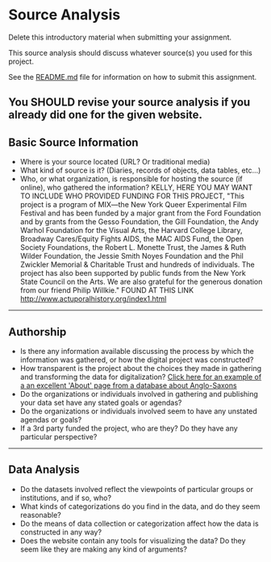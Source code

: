 # Source Analysis

Delete this introductory material when submitting your assignment.

This source analysis should discuss whatever source(s) you used for this project.

See the [README.md](README.md) file for information on how to submit this assignment.

**You SHOULD revise your source analysis if you already did one for the given website.**
---

## Basic Source Information

* Where is your source located (URL? Or traditional media)
* What kind of source is it? (Diaries, records of objects, data tables, etc...)
* Who, or what organization, is responsible for hosting the source (if online), who gathered the information?
KELLY, HERE YOU MAY WANT TO INCLUDE WHO PROVIDED FUNDING FOR THIS PROJECT, "This project is a program of MIX—the New York Queer Experimental Film Festival and has been funded by a major grant from the Ford Foundation and by grants from the Gesso Foundation, the Gill Foundation, the Andy Warhol Foundation for the Visual Arts, the Harvard College Library, Broadway Cares/Equity Fights AIDS, the MAC AIDS Fund, the Open Society Foundations, the Robert L. Monette Trust, the James & Ruth Wilder Foundation, the Jessie Smith Noyes Foundation and the Phil Zwickler Memorial & Charitable Trust and hundreds of individuals. The project has also been supported by public funds from the New York State Council on the Arts. We are also grateful for the generous donation from our friend Philip Willkie." FOUND AT THIS LINK http://www.actuporalhistory.org/index1.html

---

## Authorship

* Is there any information available discussing the process by which the information was gathered, or how the digital project was constructed?
* How transparent is the project about the choices they made in gathering and transforming the data for digitalization? [Click here for an example of a an excellent 'About' page from a database about Anglo-Saxons](http://www.pase.ac.uk/about/index.html)
* Do the organizations or individuals involved in gathering and publishing your data set have any stated goals or agendas?
* Do the organizations or individuals involved seem to have any unstated agendas or goals?
* If a 3rd party funded the project, who are they? Do they have any particular perspective?

---

## Data Analysis

* Do the datasets involved reflect the viewpoints of particular groups or institutions, and if so, who?
* What kinds of categorizations do you find in the data, and do they seem reasonable?
* Do the means of data collection or categorization affect how the data is constructed in any way?
* Does the website contain any tools for visualizing the data? Do they seem like they are making any kind of arguments?

